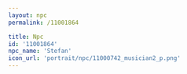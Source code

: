 ```yaml
---
layout: npc
permalink: /11001864

title: Npc
id: '11001864'
npc_name: 'Stefan'
icon_url: 'portrait/npc/11000742_musician2_p.png'
---
```

